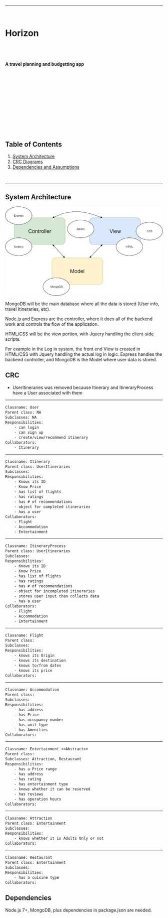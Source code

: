 -----------------------------------------------
<br>

# Horizon

<br>
<br>


#### A travel planning and budgetting app

<br>
<br>
<br>
<br>
<br>
<br>
<br>
<br>
<br>
<br>
<br>


## Table of Contents
1. [System Architecture](#System-Architecture)
2. [CRC Diagrams](#CRC)
3. [Dependencies and Assumptions](#Dependencies)

<br>

-----------------------------------------------


## System Architecture <a name="System-Architecture"></a>
![System Architecture](systemArch.jpg?raw=true)

MongoDB will be the main database where all the data is stored (User info, travel Itineraries, etc).

Node.js and Express are the controller, where it does all of the backend work and controls the flow of the application.

HTML/CSS will be the view portion, with Jquery handling the client-side scripts.


For example in the Log in system, the front end View is created in HTML/CSS with Jquery handling the actual log in logic. Express handles the backend controller, and MongoDB is the Model where user data is stored.

## CRC <a name="CRC"></a>
- UserItineraries was removed because Itinerary and ItineraryProcess have a User associated with them

-----------------------------------------------

    Classname: User
    Parent class: NA
    Subclasses: NA
    Responsibilities: 
        - can login 
        - can sign up
        - create/view/recommend itinerary
    Collaborators: 
        - Itinerary

-----------------------------------------------

    Classname: Itinerary
    Parent class: UserItineraries
    Subclasses: 
    Responsibilities:
        - Knows its ID
        - Know Price
        - has list of flights
        - has ratings
        - has # of recommendations
        - object for completed itineraries
        - has a user
    Collaborators: 
        - Flight
        - Accommodation
        - Entertainment
        
-----------------------------------------------

    Classname: ItineraryProcess
    Parent class: UserItineraries
    Subclasses:
    Responsibilities:
        - Knows its ID
        - Know Price
        - has list of flights
        - has ratings
        - has # of recommendations
        - object for incompleted itineraries
        - stores user input then collects data
        - has a user
    Collaborators:
        - Flight
        - Accommodation
        - Entertainment

-----------------------------------------------

    Classname: Flight
    Parent class:
    Subclasses:
    Responsibilities:
        - knows its Origin
        - knows its destination
        - knows to/from dates
        - knows its price
    Collaborators:

-----------------------------------------------
 
    Classname: Accommodation
    Parent class:
    Subclasses:
    Responsibilities:
        - has address
        - has Price
        - has occupancy number
        - has unit type
        - has Amenities
    Collaborators:
 
-----------------------------------------------

    Classname: Entertainment <<Abstract>>
    Parent class:
    Subclasses: Attraction, Restaurant
    Responsibilities: 
        - has a Price range
        - has address
        - has rating
        - has entertainment type
        - knows whether it can be reserved
        - has reviews
        - has operation hours
    Collaborators:

-----------------------------------------------

    Classname: Attraction
    Parent class: Entertainment
    Subclasses:
    Responsibilities:
        - knows whether it is Adults Only or not
    Collaborators:

-----------------------------------------------

    Classname: Restaurant
    Parent class: Entertainment
    Subclasses:
    Responsibilities:
        - has a cuisine type
    Collaborators:

## Dependencies <a name="Dependencies"></a>
Node.js 7+, MongoDB, plus dependencies in package.json are needed.
